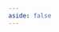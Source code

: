 ```yaml
---
aside: false
---
```


<script setup lang="ts">
import Page from './SponsorPageEn.vue'
</script>

<Page />
